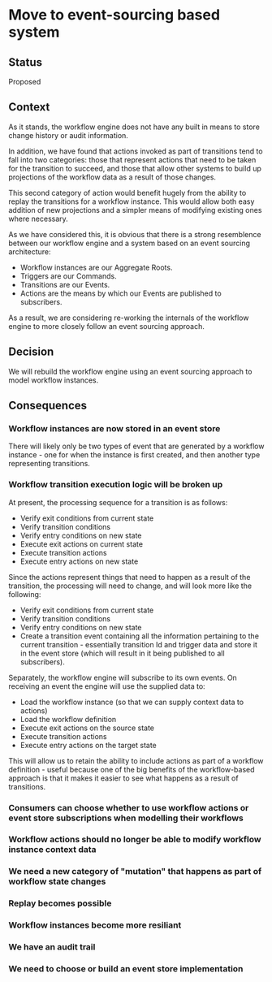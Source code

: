 # Move to event-sourcing based system

## Status

Proposed

## Context

As it stands, the workflow engine does not have any built in means to store change history or audit information.

In addition, we have found that actions invoked as part of transitions tend to fall into two categories: those that represent actions that need to be taken for the transition to succeed, and those that allow other systems to build up projections of the workflow data as a result of those changes.

This second category of action would benefit hugely from the ability to replay the transitions for a workflow instance. This would allow both easy addition of new projections and a simpler means of modifying existing ones where necessary.

As we have considered this, it is obvious that there is a strong resemblence between our workflow engine and a system based on an event sourcing architecture:
- Workflow instances are our Aggregate Roots.
- Triggers are our Commands.
- Transitions are our Events.
- Actions are the means by which our Events are published to subscribers.

As a result, we are considering re-working the internals of the workflow engine to more closely follow an event sourcing approach.

## Decision

We will rebuild the workflow engine using an event sourcing approach to model workflow instances.

## Consequences

### Workflow instances are now stored in an event store

There will likely only be two types of event that are generated by a workflow instance - one for when the instance is first created, and then another type representing transitions.

### Workflow transition execution logic will be broken up

At present, the processing sequence for a transition is as follows:
- Verify exit conditions from current state
- Verify transition conditions
- Verify entry conditions on new state
- Execute exit actions on current state
- Execute transition actions
- Execute entry actions on new state

Since the actions represent things that need to happen as a result of the transition, the processing will need to change, and will look more like the following:
- Verify exit conditions from current state
- Verify transition conditions
- Verify entry conditions on new state
- Create a transition event containing all the information pertaining to the current transition - essentially transition Id and trigger data and store it in the event store (which will result in it being published to all subscribers).

Separately, the workflow engine will subscribe to its own events. On receiving an event the engine will use the supplied data to:
- Load the workflow instance (so that we can supply context data to actions)
- Load the workflow definition
- Execute exit actions on the source state
- Execute transition actions
- Execute entry actions on the target state

This will allow us to retain the ability to include actions as part of a workflow definition - useful because one of the big benefits of the workflow-based approach is that it makes it easier to see what happens as a result of transitions.

### Consumers can choose whether to use workflow actions or event store subscriptions when modelling their workflows



### Workflow actions should no longer be able to modify workflow instance context data



### We need a new category of "mutation" that happens as part of workflow state changes



### Replay becomes possible



### Workflow instances become more resiliant



### We have an audit trail



### We need to choose or build an event store implementation




